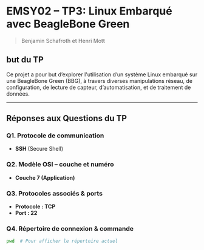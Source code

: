 #  EMSY02 – TP3: Linux Embarqué avec BeagleBone Green 
> Benjamin Schafroth et Henri Mott

## but du TP

Ce projet a pour but d’explorer l'utilisation d’un système Linux embarqué sur une BeagleBone Green (BBG), à travers diverses manipulations réseau, de configuration, de lecture de capteur, d’automatisation, et de traitement de données.

---

## Réponses aux Questions du TP

### Q1. Protocole de communication
- **SSH** (Secure Shell)

### Q2. Modèle OSI – couche et numéro
- **Couche 7 (Application)**

### Q3. Protocoles associés & ports
- **Protocole : TCP**
- **Port : 22**

### Q4. Répertoire de connexion & commande
```bash
pwd  # Pour afficher le répertoire actuel

